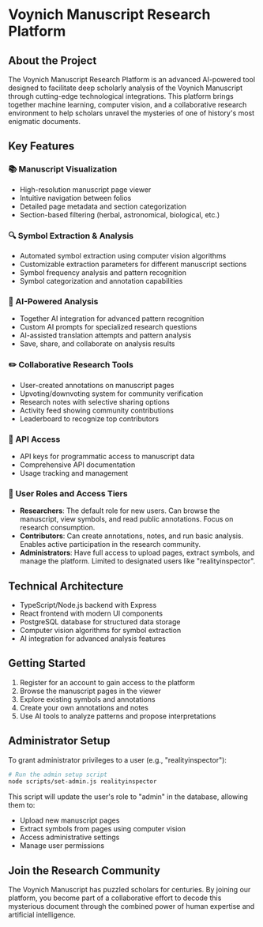 # Voynich Manuscript Research Platform

## About the Project
The Voynich Manuscript Research Platform is an advanced AI-powered tool designed to facilitate deep scholarly analysis of the Voynich Manuscript through cutting-edge technological integrations. This platform brings together machine learning, computer vision, and a collaborative research environment to help scholars unravel the mysteries of one of history's most enigmatic documents.

## Key Features

### 📚 Manuscript Visualization
- High-resolution manuscript page viewer
- Intuitive navigation between folios
- Detailed page metadata and section categorization
- Section-based filtering (herbal, astronomical, biological, etc.)

### 🔍 Symbol Extraction & Analysis
- Automated symbol extraction using computer vision algorithms
- Customizable extraction parameters for different manuscript sections
- Symbol frequency analysis and pattern recognition
- Symbol categorization and annotation capabilities

### 🤖 AI-Powered Analysis
- Together AI integration for advanced pattern recognition
- Custom AI prompts for specialized research questions
- AI-assisted translation attempts and pattern analysis
- Save, share, and collaborate on analysis results

### ✏️ Collaborative Research Tools
- User-created annotations on manuscript pages
- Upvoting/downvoting system for community verification
- Research notes with selective sharing options
- Activity feed showing community contributions
- Leaderboard to recognize top contributors

### 🔑 API Access
- API keys for programmatic access to manuscript data
- Comprehensive API documentation
- Usage tracking and management

### 👥 User Roles and Access Tiers
- **Researchers**: The default role for new users. Can browse the manuscript, view symbols, and read public annotations. Focus on research consumption.
- **Contributors**: Can create annotations, notes, and run basic analysis. Enables active participation in the research community.
- **Administrators**: Have full access to upload pages, extract symbols, and manage the platform. Limited to designated users like "realityinspector".

## Technical Architecture
- TypeScript/Node.js backend with Express
- React frontend with modern UI components
- PostgreSQL database for structured data storage
- Computer vision algorithms for symbol extraction
- AI integration for advanced analysis features

## Getting Started
1. Register for an account to gain access to the platform
2. Browse the manuscript pages in the viewer
3. Explore existing symbols and annotations
4. Create your own annotations and notes
5. Use AI tools to analyze patterns and propose interpretations

## Administrator Setup
To grant administrator privileges to a user (e.g., "realityinspector"):

```bash
# Run the admin setup script
node scripts/set-admin.js realityinspector
```

This script will update the user's role to "admin" in the database, allowing them to:
- Upload new manuscript pages
- Extract symbols from pages using computer vision
- Access administrative settings
- Manage user permissions

## Join the Research Community
The Voynich Manuscript has puzzled scholars for centuries. By joining our platform, you become part of a collaborative effort to decode this mysterious document through the combined power of human expertise and artificial intelligence.